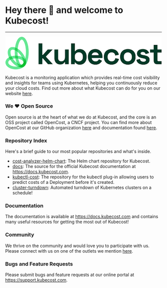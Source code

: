 # Hey there 👋 and welcome to Kubecost! 
---

![kubecost](/kubecost_logo_horizontal_white.jpg)

Kubecost is a monitoring application which provides real-time cost visibility and insights for teams using Kubernetes, helping you continuously reduce your cloud costs. Find out more about what Kubecost can do for you on our website [here](https://www.kubecost.com/).

### We ❤️ Open Source

Open source is at the heart of what we do at Kubecost, and the core is an OSS project called OpenCost, a CNCF project. You can find more about OpenCost at our GitHub organization [here](https://github.com/opencost) and documentation found [here](https://www.opencost.io/).

### Repository Index

Here's a brief guide to our most popular repositories and what's inside.

* [cost-analyzer-helm-chart](https://github.com/kubecost/cost-analyzer-helm-chart): The Helm chart repository for Kubecost.
* [docs](https://github.com/kubecost/docs): The source for the official Kubecost documentation at https://docs.kubecost.com.
* [kubectl-cost](https://github.com/kubecost/kubectl-cost): The repository for the kubectl plug-in allowing users to predict costs of a Deployment before it's created.
* [cluster-turndown](https://github.com/kubecost/cluster-turndown): Automated turndown of Kubernetes clusters on a schedule!

### Documentation

The documentation is available at https://docs.kubecost.com and contains many useful resources for getting the most out of Kubecost!

### Community

We thrive on the community and would love you to participate with us. Please connect with us on one of the outlets we mention [here](https://docs.kubecost.com/other-resources/contactus).

<!--

**Here are some ideas to get you started:**

🙋‍♀️ A short introduction - what is your organization all about?
🌈 Contribution guidelines - how can the community get involved?
👩‍💻 Useful resources - where can the community find your docs? Is there anything else the community should know?
🍿 Fun facts - what does your team eat for breakfast?
🧙 Remember, you can do mighty things with the power of [Markdown](https://guides.github.com/features/mastering-markdown/)
-->

### Bugs and Feature Requests

Please submit bugs and feature requests at our online portal at https://support.kubecost.com.
